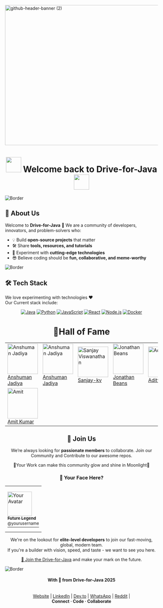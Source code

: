 <img width="1700" height="460" alt="github-header-banner (2)" src="https://github.com/user-attachments/assets/1dd4d307-2b28-461d-8d3e-0e7e9b3f81bf" />
<div align=center>
  
# <img src="https://user-images.githubusercontent.com/74038190/213844263-a8897a51-32f4-4b3b-b5c2-e1528b89f6f3.png" width="50px" /> Welcome back to **Drive-for-Java**<img src="https://user-images.githubusercontent.com/74038190/213844263-a8897a51-32f4-4b3b-b5c2-e1528b89f6f3.png" width="50px" />
</div>

![Border](https://capsule-render.vercel.app/api?type=rect&color=gradient&height=6) 

## 🌟 About Us

Welcome to **Drive-for-Java** 🎉
We are a community of developers, innovators, and problem-solvers who:  
- 💡 Build **open-source projects** that matter  
- 🛠 Share **tools, resources, and tutorials**  
- 🚀 Experiment with **cutting-edge technologies**  
- 😎 Believe coding should be **fun, collaborative, and meme-worthy**  

![Border](https://capsule-render.vercel.app/api?type=rect&color=gradient&height=6) 

## 🛠 Tech Stack

We love experimenting with technologies ❤️<br>
Our Current stack include:<div align=center>

[![Java](https://img.shields.io/badge/Java-ED8B00?style=for-the-badge&logo=java&logoColor=white)]() [![Python](https://img.shields.io/badge/Python-3776AB?style=for-the-badge&logo=python&logoColor=white)]()  [![JavaScript](https://img.shields.io/badge/JavaScript-F7DF1E?style=for-the-badge&logo=javascript&logoColor=black)]()  [![React](https://img.shields.io/badge/React-61DAFB?style=for-the-badge&logo=react&logoColor=black)]()  [![Node.js](https://img.shields.io/badge/Node.js-339933?style=for-the-badge&logo=node.js&logoColor=white)]()  [![Docker](https://img.shields.io/badge/Docker-2496ED?style=for-the-badge&logo=docker&logoColor=white)]()  
</div>
<div align=center>
  
#  🌟Hall of Fame
</div>
<div align=center>
<table>
   <tr>
     <td> <img src="https://github.com/anshumanjadiya1102.png" alt="Anshuman Jadiya" height="100"><br>
       <a href="https://github.com/anshumanjadiya1102">   Anshuman Jadiya </a>
     </td>
      <td> <img src="https://github.com/anshumanjadiya1102-2.png" alt="Anshuman Jadiya" height="100"><br>
       <a href="https://github.com/anshumanjadiya1102-2">   Anshuman Jadiya </a>
     </td>
   
   <td> <img src="https://github.com/sanjay-kv.png" alt="Sanjay Viswanathan" height="100"><br>
        <a href="https://github.com/sanjay-kv">  Sanjay-kv </a>
     </td>
   <td> <img src="https://github.com/JonathanBeans123io.png" alt="Jonathan Beans" height="100"><br>
         <a href="https://github.com/JonathanBeans123io">  Jonathan Beans </a>
     </td>
     <td> <img src="https://github.com/Adez017.png" alt="Adez017" height="100"><br>
         <a href="https://github.com/Adez017">  Aditya  </a>
     </td>
  </tr>
  <tr>
   <td> <img src="https://github.com/amitjadiya.png" alt="Amit" height="100"><br>
         <a href="https://github.com/amitjadiya">  Amit Kumar </a>
     </td> 
  </tr>
</table>
</div>
<div align=center>
  
## 🤝 Join Us


We’re always looking for **passionate members** to collaborate. Join our Community and Contribute to our awesome repos.
<div align=center>💖Your Work can make this community glow and shine in Moonlight💖</div>
</div>
<div align="center">
  <h3>
    🌟 Your Face Here?
  </h3>
  <table>
    <tr>
      <td>
  <p>
    <a href="https://github.com/Drive-for-Java/support/issues/new?assignees=&labels=invite+me+to+the+organisation&template=invitation.yml&title=Please+invite+me+to+the+GitHub+Community+Organization">
      <img src="https://avatars.githubusercontent.com/u/0?v=4" width="80" alt="Your Avatar" title="Your Avatar" /><br />
      <sub><b>Future Legend</b></sub><br />
      <sup>@yourusername</sup>
    </a>
  </p>
      </td>
    </tr>
  </table>
  <p>
    We're on the lookout for <strong>elite-level developers</strong> to join our fast-moving, global, modern team. <br />
    If you're a builder with vision, speed, and taste - we want to see you here. 
  </p>
  <p>
    <a href="https://github.com/Drive-for-Java/support/issues/new?assignees=&labels=invite+me+to+the+organisation&template=invitation.yml&title=Please+invite+me+to+the+GitHub+Community+Organization">👾 Join the Drive-for-Java</a> and make your mark on the future.
  </p>
</div>

![Border](https://capsule-render.vercel.app/api?type=rect&color=gradient&height=6) 
<div align=center>
  
####  With 💙 from Drive-for-Java 2025 <br><br>
  
[Website](https://Drive-for-java.github.io) | [LinkedIn](https://www.linkedin.com/in/anshuman-jadiya-a56929381) | [Dev.to](https://dev.to/anshumanjadiya1102) | [WhatsApp](https://whatsapp.com/channel/0029VbAsOiM8KMqmrdpdUG2W) | [Reddit](https://www.reddit.com/user/anshumanjadiya1102) |<br>
<b>Connect · Code · Collaborate</b>
